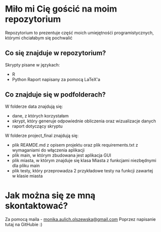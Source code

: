 # Miło mi Cię gościć na moim repozytorium

Repozytorium to prezentuje część moich umiejętnośći programistycznych, którymi chciałabym się pochwalić

## Co się znajduje w repozytorium?

Skrypty pisane w językach:
* R
* Python
Raport napisany za pomocą LaTeX'a

## Co znajduje się w podfolderach? 

W folderze data znajdują się:
* dane, z których korzystałam
* skrypt, który generuje odpowiednie obliczenia oraz wizualizacje danych
* raport dotyczący skryptu

W folderze project_final znajdują się:
* plik REAMDE.md z opisem projektu oraz plik requirements.txt z wymaganiami do włączenia aplikacji
* plik main, w którym zbudowana jest aplikacja GUI
* plik miasta, w którym znajduje się klasa Miasta z funkcjami niezbędnymi dla pliku main
* plik testy, który przeprowadza 2 przykładowe testy na funkcji zawartej w klasie miasta

# Jak można się ze mną skontaktować?

Za pomocą maila - monika.aulich.olszewska@gmail.com
Poprzez napisanie tutaj na GitHubie
:)

